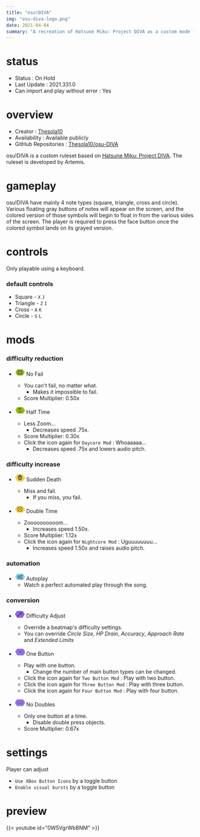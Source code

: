 ```yaml
---
title: "osu!DIVA"
img: "osu-diva-logo.png"
date: 2021-04-04
summary: "A recreation of Hatsune Miku: Project DIVA as a custom mode for osu!"
---
```


# status

- Status : On Hold
- Last Update : 2021.331.0
- Can import and play without error : Yes

# overview

- Creator : [Thesola10](https://github.com/Thesola10)
- Availability : Available publicly
- GitHub Repositories : [Thesola10/osu-DIVA](https://github.com/Thesola10/osu-DIVA)

osu!DIVA is a custom ruleset based on [Hatsune Miku: Project DIVA](https://en.wikipedia.org/wiki/Hatsune_Miku:_Project_DIVA). The ruleset is developed by Artemis.

# gameplay

osu!DIVA have mainly 4 note types (square, triangle, cross and circle). Various floating gray buttons of notes will appear on the screen, and the colored version of those symbols will begin to float in from the various sides of the screen. The player is required to press the face button once the colored symbol lands on its grayed version.

# controls

Only playable using a keyboard.

### default controls

- Square - `X` `J`
- Triangle - `Z` `I`
- Cross - `A` `K`
- Circle - `S` `L`

# mods

### difficulty reduction

- ![No Fail Icon](mod-icon/no-fail-mod.png) No Fail
  - You can't fail, no matter what.
    - Makes it impossible to fail.
  - Score Multiplier: 0.50x

- ![Half Time Icon](mod-icon/half-time-mod.png) Half Time
  - Less Zoom...
    - Decreases speed .75x.
  - Score Multiplier: 0.30x
  - Click the icon again for `Daycore Mod` : Whoaaaaa...
    - Decreases speed .75x and lowers audio pitch.

### difficulty increase

- ![Sudden Death Icon](mod-icon/sudden-death-mod.png) Sudden Death
  - Miss and fail.
    - If you miss, you fail.

- ![Double Time Icon](mod-icon/double-time-mod.png) Double Time
  - Zoooooooooom...
    - Increases speed 1.50x.
  - Score Multiplier: 1.12x
  - Click the icon again for `Nightcore Mod` : Uguuuuuuuu...
    - Increases speed 1.50x and raises audio pitch.

### automation

- ![Autoplay Icon](mod-icon/autoplay-mod.png) Autoplay
  - Watch a perfect automated play through the song.

### conversion

- ![Difficulty Adjust Icon](mod-icon/difficulty-adjust-mod.png) Difficulty Adjust
  - Override a beatmap's difficulty settings.
  - You can override *Circle Size*, *HP Drain*, *Accuracy*, *Approach Rate* and *Extended Limits*

- ![One Button Icon](mod-icon/one-button-mod.png) One Button
  - Play with one button.
    - Change the number of main button types can be changed.
  - Click the icon again for `Two Button Mod` : Play with two button.
  - Click the icon again for `Three Button Mod` : Play with three button.
  - Click the icon again for `Four Button Mod` : Play with four button.

- ![No Doubles Icon](mod-icon/no-doubles-mod.png) No Doubles
  - Only one button at a time.
    - Disable double press objects.
  - Score Multiplier: 0.67x

# settings

Player can adjust

- `Use XBox Button Icons` by a toggle button
- `Enable visual bursts` by a toggle button

# preview

{{< youtube id="0W5VgrWbBNM" >}}